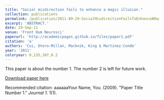 ```yaml
---
title: "Social misdirection fails to enhance a magic illusion."
collection: publications
permalink: /publication/2011-09-29-SocialMisdirectionFailsToEnhanceAMagicIllusion_
excerpt: 'ABSTRACT.'
date: 29-Sep-11
venue: 'Front Hum Neurosci'
paperurl: 'http://academicpages.github.io/files/paper1.pdf'
citation: 'a'
authors: 'Cui, Otero-Millan, Macknik, King & Martinez-Conde'
year: '2011'
coloryear: 0,135,107,0.2
---
```

This paper is about the number 1. The number 2 is left for future work.

[Download paper here](http://academicpages.github.io/files/paper1.pdf)

Recommended citation: aaaaaaYour Name, You. (2009). "Paper Title Number 1." <i>Journal 1</i>. 1(1).
